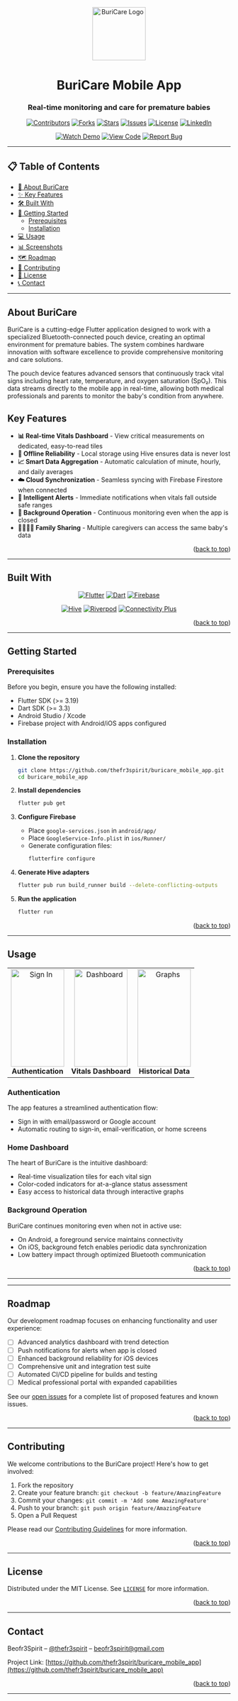 <a id="readme-top"></a>

<div align="center">
  <img src="assets/buricare_logo.png" alt="BuriCare Logo" width="120" height="120">
  
  # BuriCare Mobile App
  
  ### Real-time monitoring and care for premature babies
  
  [![Contributors][contributors-shield]][contributors-url]
  [![Forks][forks-shield]][forks-url]
  [![Stars][stars-shield]][stars-url]
  [![Issues][issues-shield]][issues-url]
  [![License][license-shield]][license-url]
  [![LinkedIn][linkedin-shield]][linkedin-url]

  [<img src="https://img.shields.io/badge/Watch_Demo-FF0000?style=for-the-badge&logo=youtube&logoColor=white" alt="Watch Demo" />](assets/demo.mp4)
  [<img src="https://img.shields.io/badge/View_Code-181717?style=for-the-badge&logo=github&logoColor=white" alt="View Code" />](https://github.com/thefr3spirit/buricare_mobile_app)
  [<img src="https://img.shields.io/badge/Report_Bug-F44336?style=for-the-badge&logo=bug&logoColor=white" alt="Report Bug" />](https://github.com/thefr3spirit/buricare_mobile_app/issues/new?labels=bug)
</div>

---

## 📋 Table of Contents

- [📱 About BuriCare](#about-buricare)
- [✨ Key Features](#key-features)
- [🛠️ Built With](#built-with)
- [🚀 Getting Started](#getting-started)
  - [Prerequisites](#prerequisites)
  - [Installation](#installation)
- [💻 Usage](#usage)
- [📊 Screenshots](#screenshots)
- [🗺️ Roadmap](#roadmap)
- [👥 Contributing](#contributing)
- [📄 License](#license)
- [📞 Contact](#contact)

---

## About BuriCare


BuriCare is a cutting-edge Flutter application designed to work with a specialized Bluetooth-connected pouch device, creating an optimal environment for premature babies. The system combines hardware innovation with software excellence to provide comprehensive monitoring and care solutions.

The pouch device features advanced sensors that continuously track vital signs including heart rate, temperature, and oxygen saturation (SpO₂). This data streams directly to the mobile app in real-time, allowing both medical professionals and parents to monitor the baby's condition from anywhere.

## Key Features

- **📊 Real-time Vitals Dashboard** - View critical measurements on dedicated, easy-to-read tiles
- **💾 Offline Reliability** - Local storage using Hive ensures data is never lost
- **📈 Smart Data Aggregation** - Automatic calculation of minute, hourly, and daily averages
- **☁️ Cloud Synchronization** - Seamless syncing with Firebase Firestore when connected
- **🚨 Intelligent Alerts** - Immediate notifications when vitals fall outside safe ranges
- **🔄 Background Operation** - Continuous monitoring even when the app is closed
- **👨‍👩‍👧‍👦 Family Sharing** - Multiple caregivers can access the same baby's data

<p align="right">(<a href="#readme-top">back to top</a>)</p>

---

## Built With

<div align="center">
  
  [![Flutter][Flutter-shield]][Flutter-url] 
  [![Dart][Dart-shield]][Dart-url] 
  [![Firebase][Firebase-shield]][Firebase-url]
  
  [![Hive][Hive-shield]][Hive-url] 
  [![Riverpod][Riverpod-shield]][Riverpod-url] 
  [![Connectivity Plus][Connectivity-shield]][Connectivity-url]
  
</div>

<p align="right">(<a href="#readme-top">back to top</a>)</p>

---

## Getting Started

### Prerequisites

Before you begin, ensure you have the following installed:

- Flutter SDK (>= 3.19)
- Dart SDK (>= 3.3)
- Android Studio / Xcode
- Firebase project with Android/iOS apps configured

### Installation

1. **Clone the repository**
   ```sh
   git clone https://github.com/thefr3spirit/buricare_mobile_app.git
   cd buricare_mobile_app
   ```

2. **Install dependencies**
   ```sh
   flutter pub get
   ```

3. **Configure Firebase**
   - Place `google-services.json` in `android/app/`
   - Place `GoogleService-Info.plist` in `ios/Runner/`
   - Generate configuration files:
     ```sh
     flutterfire configure
     ```

4. **Generate Hive adapters**
   ```sh
   flutter pub run build_runner build --delete-conflicting-outputs
   ```

5. **Run the application**
   ```sh
   flutter run
   ```

<p align="right">(<a href="#readme-top">back to top</a>)</p>

---

## Usage

<div align="center">
  <table>
    <tr>
      <td align="center">
        <img src="assets/reg_shot.jpg" alt="Sign In" width="120" height="220"/><br>
        <b>Authentication</b>
      </td>
      <td align="center">
        <img src="assets/hom_shot.jpg" alt="Dashboard" width="120" height="220"/><br>
        <b>Vitals Dashboard</b>
      </td>
      <td align="center">
        <img src="assets/anl_shots.jpg" alt="Graphs" width="120" height="220"/><br>
        <b>Historical Data</b>
      </td>
    </tr>
  </table>
</div>

### Authentication

The app features a streamlined authentication flow:
- Sign in with email/password or Google account
- Automatic routing to sign-in, email-verification, or home screens

### Home Dashboard

The heart of BuriCare is the intuitive dashboard:
- Real-time visualization tiles for each vital sign
- Color-coded indicators for at-a-glance status assessment
- Easy access to historical data through interactive graphs

### Background Operation

BuriCare continues monitoring even when not in active use:
- On Android, a foreground service maintains connectivity
- On iOS, background fetch enables periodic data synchronization
- Low battery impact through optimized Bluetooth communication

<p align="right">(<a href="#readme-top">back to top</a>)</p>

---


---

## Roadmap

Our development roadmap focuses on enhancing functionality and user experience:

- [ ] Advanced analytics dashboard with trend detection
- [ ] Push notifications for alerts when app is closed
- [ ] Enhanced background reliability for iOS devices
- [ ] Comprehensive unit and integration test suite
- [ ] Automated CI/CD pipeline for builds and testing
- [ ] Medical professional portal with expanded capabilities

See our [open issues](https://github.com/thefr3spirit/buricare_mobile_app/issues) for a complete list of proposed features and known issues.

<p align="right">(<a href="#readme-top">back to top</a>)</p>

---

## Contributing

We welcome contributions to the BuriCare project! Here's how to get involved:

1. Fork the repository
2. Create your feature branch: `git checkout -b feature/AmazingFeature`
3. Commit your changes: `git commit -m 'Add some AmazingFeature'`
4. Push to your branch: `git push origin feature/AmazingFeature`
5. Open a Pull Request

Please read our [Contributing Guidelines](CONTRIBUTING.md) for more information.

<p align="right">(<a href="#readme-top">back to top</a>)</p>

---

## License

Distributed under the MIT License. See [`LICENSE`](LICENSE) for more information.

<p align="right">(<a href="#readme-top">back to top</a>)</p>

---

## Contact

Beofr3Spirit – [@thefr3spirit](https://github.com/thefr3spirit) – beofr3spirit@gmail.com

Project Link: [https://github.com/thefr3spirit/buricare_mobile_app](https://github.com/thefr3spirit/buricare_mobile_app)

<p align="right">(<a href="#readme-top">back to top</a>)</p>

---

<!-- MARKDOWN LINKS & IMAGES -->
[contributors-shield]: https://img.shields.io/github/contributors/thefr3spirit/buricare_mobile_app.svg?style=for-the-badge
[contributors-url]: https://github.com/thefr3spirit/buricare_mobile_app/graphs/contributors
[forks-shield]: https://img.shields.io/github/forks/thefr3spirit/buricare_mobile_app.svg?style=for-the-badge
[forks-url]: https://github.com/thefr3spirit/buricare_mobile_app/network/members
[stars-shield]: https://img.shields.io/github/stars/thefr3spirit/buricare_mobile_app.svg?style=for-the-badge
[stars-url]: https://github.com/thefr3spirit/buricare_mobile_app/stargazers
[issues-shield]: https://img.shields.io/github/issues/thefr3spirit/buricare_mobile_app.svg?style=for-the-badge
[issues-url]: https://github.com/thefr3spirit/buricare_mobile_app/issues
[license-shield]: https://img.shields.io/github/license/thefr3spirit/buricare_mobile_app.svg?style=for-the-badge
[license-url]: https://github.com/thefr3spirit/buricare_mobile_app/blob/master/LICENSE
[linkedin-shield]: https://img.shields.io/badge/-LinkedIn-black.svg?style=for-the-badge&logo=linkedin&colorB=555
[linkedin-url]: https://linkedin.com/in/thefr3spirit

[Flutter-shield]: https://img.shields.io/badge/Flutter-02569B?style=for-the-badge&logo=flutter&logoColor=white
[Flutter-url]: https://flutter.dev/
[Dart-shield]: https://img.shields.io/badge/Dart-0175C2?style=for-the-badge&logo=dart&logoColor=white
[Dart-url]: https://dart.dev/
[Firebase-shield]: https://img.shields.io/badge/Firebase-FFCA28?style=for-the-badge&logo=firebase&logoColor=black
[Firebase-url]: https://firebase.google.com/
[Hive-shield]: https://img.shields.io/badge/Hive-FF9E0F?style=for-the-badge&logo=hive&logoColor=white
[Hive-url]: https://pub.dev/packages/hive_flutter
[Riverpod-shield]: https://img.shields.io/badge/Riverpod-0175C2?style=for-the-badge&logo=dart&logoColor=white
[Riverpod-url]: https://pub.dev/packages/flutter_riverpod
[Connectivity-shield]: https://img.shields.io/badge/Connectivity-4285F4?style=for-the-badge&logo=google&logoColor=white
[Connectivity-url]: https://pub.dev/packages/connectivity_plus

